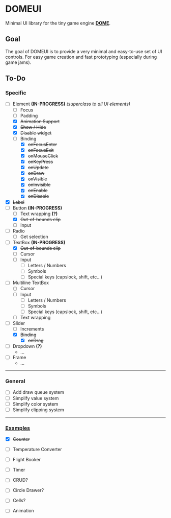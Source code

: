 # DOMEUI
Minimal UI library for the tiny game engine **[DOME](https://github.com/domeengine/dome)**.

## Goal
The goal of DOMEUI is to provide a very minimal and easy-to-use set of UI controls.
For easy game creation and fast prototyping (especially during game jams).

## To-Do

### Specific
- [ ] Element **(IN-PROGRESS)** _(superclass to all UI elements)_
  - [ ] Focus
  - [ ] Padding
  - [x] ~~Animation Support~~
  - [x] ~~Show / Hide~~
  - [x] ~~Disable widget~~
  - [ ] Binding
    - [x] ~~onFocusEnter~~
    - [x] ~~onFocusExit~~
    - [x] ~~onMouseClick~~
    - [x] ~~onKeyPress~~
    - [x] ~~onUpdate~~
    - [x] ~~onDraw~~
    - [x] ~~onVisible~~
    - [x] ~~onInvisible~~
    - [x] ~~onEnable~~
    - [x] ~~onDisable~~
- [x] ~~Label~~
- [ ] Button **(IN-PROGRESS)**
  - [ ] Text wrapping **(?)**
  - [x] ~~Out-of-bounds clip~~
  - [ ] Input
- [ ] Radio
  - [ ] Get selection
- [ ] TextBox **(IN-PROGRESS)**
  - [x] ~~Out-of-bounds clip~~
  - [ ] Cursor
  - [ ] Input
    - [ ] Letters / Numbers
    - [ ] Symbols
    - [ ] Special keys (capslock, shift, etc...)
- [ ] Multiline TextBox
  - [ ] Cursor
  - [ ] Input
    - [ ] Letters / Numbers
    - [ ] Symbols
    - [ ] Special keys (capslock, shift, etc...)
  - [ ] Text wrapping
- [ ] Slider
  - [ ] Increments
  - [x] ~~Binding~~
    - [x] ~~onDrag~~
- [ ] Dropdown **(?)**
  - ...
- [ ] Frame
  - ...

---

### General
- [ ] Add draw queue system
- [ ] Simplify value system
- [ ] Simplify color system
- [ ] Simplify clipping system

---

### [Examples](./examples)
- [x] ~~Counter~~
- [ ] Temperature Converter
- [ ] Flight Booker
- [ ] Timer
- [ ] CRUD?
- [ ] Circle Drawer?
- [ ] Cells?
- [ ] Animation

